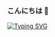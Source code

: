 ### こんにちは 👋

[![Typing SVG](https://readme-typing-svg.herokuapp.com?color=%2336BCF7&lines=%E3%81%93%E3%82%93%E3%81%AB%E3%81%A1%E3%81%AF+0-0)](https://git.io/typing-svg)
<!--
**aiyafi/aiyafi** is a ✨ _special_ ✨ repository because its `README.md` (this file) appears on your GitHub profile.

Here are some ideas to get you started:

- 🔭 I’m currently working on ...
- 🌱 I’m currently learning ...
- 👯 I’m looking to collaborate on ...
- 🤔 I’m looking for help with ...
- 💬 Ask me about ...
- 📫 How to reach me: ...
- 😄 Pronouns: ...
- ⚡ Fun fact: ...
-->
